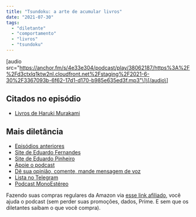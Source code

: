 ```yaml
---
title: "Tsundoku: a arte de acumular livros"
date: "2021-07-30"
tags: 
  - "diletante" 
  - "comportamento"
  - "livros"
  - "tsundoku"
---
```


\[audio src="https://anchor.fm/s/4e33e304/podcast/play/38062187/https%3A%2F%2Fd3ctxlq1ktw2nl.cloudfront.net%2Fstaging%2F2021-6-30%2F3367093b-6f62-17d1-d170-b985e635ed3f.mp3"\]\[/audio\]

## Citados no episódio

- [Livros de Haruki Murakami](https://www.amazon.com.br/s?k=murakami&__mk_pt_BR=%C3%85M%C3%85%C5%BD%C3%95%C3%91&linkCode=ll2&tag=eduf-20&linkId=ef4af728c3cb4e96504932ea045b542d&language=pt_BR&ref_=as_li_ss_tl)

## Mais diletância

- [Episódios anteriores](https://eduf.me/diletante/)
- [Site de Eduardo Fernandes](https://eduf.me/)
- [Site de Eduardo Pinheiro](https://tzal.org/)
- [Apoie o podcast](https://eduf.me/apoie/)
- [Dê sua opinião, comente, mande mensagem de voz](https://eduf.me/contato/)
- [Lista no Telegram](https://t.me/edufme)
- [Podcast MonoEstéreo](https://eduf.me/monoestereo/)

Fazendo suas compras regulares da Amazon via [esse link afiliado](https://www.amazon.com.br/?&linkCode=ll2&tag=eduf-20&linkId=89f6c0120179c4d4d6f906d2100734f7&language=pt_BR&ref_=as_li_ss_tl), você ajuda o podcast (sem perder suas promoções, dados, Prime. E sem que os diletantes saibam o que você compra).
